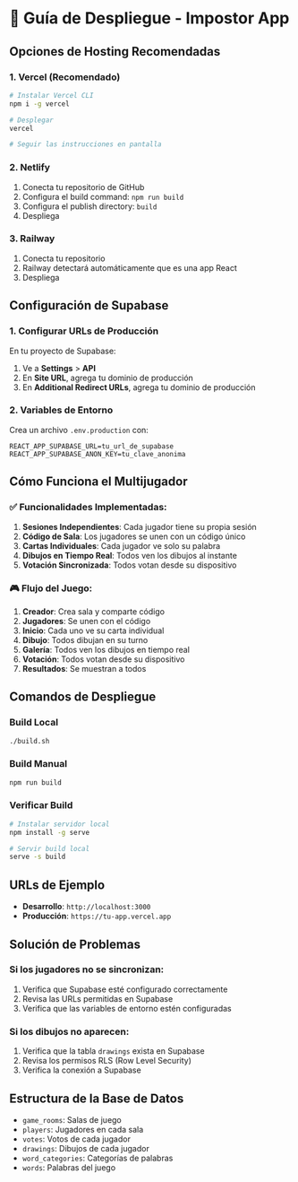 # 🚀 Guía de Despliegue - Impostor App

## Opciones de Hosting Recomendadas

### 1. **Vercel (Recomendado)**
```bash
# Instalar Vercel CLI
npm i -g vercel

# Desplegar
vercel

# Seguir las instrucciones en pantalla
```

### 2. **Netlify**
1. Conecta tu repositorio de GitHub
2. Configura el build command: `npm run build`
3. Configura el publish directory: `build`
4. Despliega

### 3. **Railway**
1. Conecta tu repositorio
2. Railway detectará automáticamente que es una app React
3. Despliega

## Configuración de Supabase

### 1. Configurar URLs de Producción
En tu proyecto de Supabase:
1. Ve a **Settings** > **API**
2. En **Site URL**, agrega tu dominio de producción
3. En **Additional Redirect URLs**, agrega tu dominio de producción

### 2. Variables de Entorno
Crea un archivo `.env.production` con:
```env
REACT_APP_SUPABASE_URL=tu_url_de_supabase
REACT_APP_SUPABASE_ANON_KEY=tu_clave_anonima
```

## Cómo Funciona el Multijugador

### ✅ Funcionalidades Implementadas:
1. **Sesiones Independientes**: Cada jugador tiene su propia sesión
2. **Código de Sala**: Los jugadores se unen con un código único
3. **Cartas Individuales**: Cada jugador ve solo su palabra
4. **Dibujos en Tiempo Real**: Todos ven los dibujos al instante
5. **Votación Sincronizada**: Todos votan desde su dispositivo

### 🎮 Flujo del Juego:
1. **Creador**: Crea sala y comparte código
2. **Jugadores**: Se unen con el código
3. **Inicio**: Cada uno ve su carta individual
4. **Dibujo**: Todos dibujan en su turno
5. **Galería**: Todos ven los dibujos en tiempo real
6. **Votación**: Todos votan desde su dispositivo
7. **Resultados**: Se muestran a todos

## Comandos de Despliegue

### Build Local
```bash
./build.sh
```

### Build Manual
```bash
npm run build
```

### Verificar Build
```bash
# Instalar servidor local
npm install -g serve

# Servir build local
serve -s build
```

## URLs de Ejemplo
- **Desarrollo**: `http://localhost:3000`
- **Producción**: `https://tu-app.vercel.app`

## Solución de Problemas

### Si los jugadores no se sincronizan:
1. Verifica que Supabase esté configurado correctamente
2. Revisa las URLs permitidas en Supabase
3. Verifica que las variables de entorno estén configuradas

### Si los dibujos no aparecen:
1. Verifica que la tabla `drawings` exista en Supabase
2. Revisa los permisos RLS (Row Level Security)
3. Verifica la conexión a Supabase

## Estructura de la Base de Datos
- `game_rooms`: Salas de juego
- `players`: Jugadores en cada sala
- `votes`: Votos de cada jugador
- `drawings`: Dibujos de cada jugador
- `word_categories`: Categorías de palabras
- `words`: Palabras del juego
